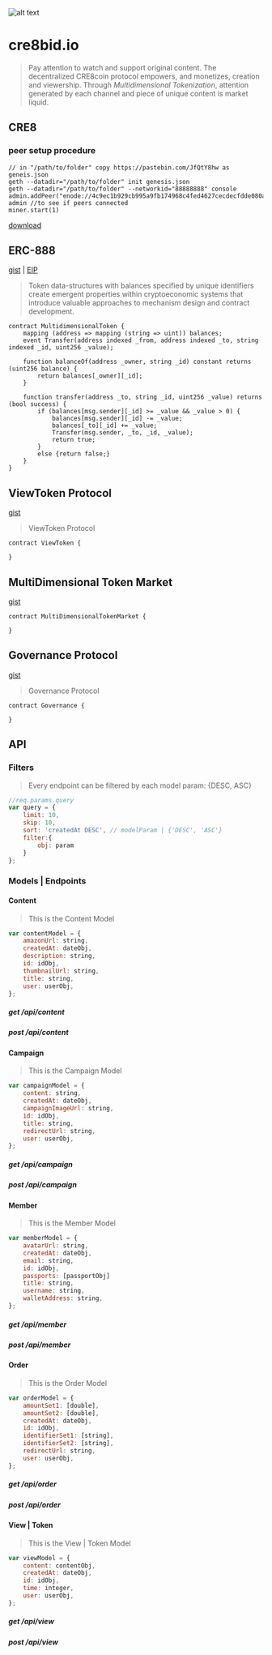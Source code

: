![alt text](https://s3.amazonaws.com/bidio8/marketing+images/bidio_logo_color.png "cre8bid.io")
# cre8bid.io
> Pay attention to watch and support original content. The decentralized CRE8coin protocol empowers, and monetizes, creation and viewership. 
> Through *Multidimensional Tokenization*, attention generated by each channel and piece of unique content is market liquid.

## CRE8
### peer setup procedure
```
// in "/path/to/folder" copy https://pastebin.com/JfQtY8hw as geneis.json 
geth --datadir="/path/to/folder" init genesis.json
geth --datadir="/path/to/folder" --networkid="88888888" console
admin.addPeer("enode://4c9ec1b929cb995a9fb174968c4fed4627cecdecfdde080af6a8fdbf9600062fbafc79ef4d92b3617b9e8d7b49bb1255e7066a27923f48ce81cfead8a61063f7@54.212.193.239:30302")
admin //to see if peers connected
miner.start(1)
```
[download](https://peer.cre8.xyz)


## ERC-888
[gist](https://gist.github.com/troverman/809dba32d8510e7713aaa5c869e607ae) | [EIP](https://github.com/ethereum/EIPs/issues/888)
> Token data-structures with balances specified by unique identifiers create emergent properties within cryptoeconomic systems that introduce valuable approaches to mechanism design and contract development.
```
contract MultidimensionalToken {
    mapping (address => mapping (string => uint)) balances;
    event Transfer(address indexed _from, address indexed _to, string indexed _id, uint256 _value);
    
    function balanceOf(address _owner, string _id) constant returns (uint256 balance) {
        return balances[_owner][_id];
    }

    function transfer(address _to, string _id, uint256 _value) returns (bool success) {
        if (balances[msg.sender][_id] >= _value && _value > 0) {
            balances[msg.sender][_id] -= _value;
            balances[_to][_id] += _value;
            Transfer(msg.sender, _to, _id, _value);
            return true;
        } 
        else {return false;}
    }
}
```

## ViewToken Protocol
[gist](https://gist.github.com/troverman/809dba32d8510e7713aaa5c869e607ae)
> ViewToken Protocol

```
contract ViewToken {
    
}
```

## MultiDimensional Token Market
[gist](https://gist.github.com/troverman/809dba32d8510e7713aaa5c869e607ae)
```
contract MultiDimensionalTokenMarket {
    
}
```

## Governance Protocol
[gist](https://gist.github.com/troverman/809dba32d8510e7713aaa5c869e607ae)
> Governance Protocol

```
contract Governance {
    
}
```

## API
### Filters
> Every endpoint can be filtered by each model param: {DESC, ASC}
```javascript
//req.params.query
var query = {
    limit: 10,
    skip: 10,
    sort: 'createdAt DESC', // modelParam | {'DESC', 'ASC'}
    filter:{
    	obj: param
    }
};
```

### Models | Endpoints

#### Content
> This is the Content Model
```javascript
var contentModel = {
    amazonUrl: string,
    createdAt: dateObj,
    description: string,
    id: idObj,
    thumbnailUrl: string,
    title: string,
    user: userObj,
};
```
##### get /api/content
##### post /api/content


#### Campaign
> This is the Campaign Model
```javascript
var campaignModel = {
    content: string,
    createdAt: dateObj,
    campaignImageUrl: string,
    id: idObj,
    title: string,
    redirectUrl: string,
    user: userObj,
};
```
##### get /api/campaign
##### post /api/campaign

#### Member
> This is the Member Model
```javascript
var memberModel = {
    avatarUrl: string,
    createdAt: dateObj,
    email: string,
    id: idObj,
    passports: [passportObj]
    title: string,
    username: string,
    walletAddress: string,
};
```
##### get /api/member
##### post /api/member

#### Order
> This is the Order Model
```javascript
var orderModel = {
    amountSet1: [double],
    amountSet2: [double],
    createdAt: dateObj,
    id: idObj,
    identifierSet1: [string],
    identifierSet2: [string],
    redirectUrl: string,
    user: userObj,
};
```
##### get /api/order
##### post /api/order

#### View | Token
> This is the View | Token Model
```javascript
var viewModel = {
    content: contentObj,
    createdAt: dateObj,
    id: idObj,
    time: integer,
    user: userObj,
};
```
##### get /api/view
##### post /api/view

